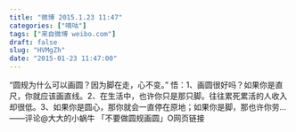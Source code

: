 ```yaml
---
title: "微博 2015.1.23 11:47"
categories: ["嘀咕"]
tags: ["来自微博 weibo.com"]
draft: false
slug: "HVMgZh"
date: "2015-01-23 11:47:00"
---
```


<p>“圆规为什么可以画圆？因为脚在走，心不变。” 悟：1、画圆很好吗？如果你是直尺，你就应该画直线。2、在生活中，也许你只是那只脚。往往累死累活的人收入却很低。3、如果你是圆心，那你就会一直停在原地；如果你是脚，那也许你劳…——评论@大大的小蜗牛 「不要做圆规画圆」O网页链接 ​​​​</p>
